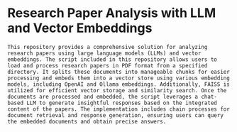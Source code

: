 # Research Paper Analysis with LLM and Vector Embeddings

    This repository provides a comprehensive solution for analyzing research papers using large language models (LLMs) and vector embeddings. The script included in this repository allows users to load and process research papers in PDF format from a specified directory. It splits these documents into manageable chunks for easier processing and embeds them into a vector store using various embedding models, including OpenAI and Ollama embeddings. Additionally, FAISS is utilized for efficient vector storage and similarity search. Once the documents are processed and embedded, the script leverages a chat-based LLM to generate insightful responses based on the integrated content of the papers. The implementation includes chain processes for document retrieval and response generation, ensuring users can query the embedded documents and obtain precise answers.
